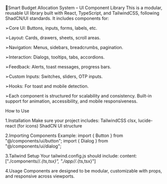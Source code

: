🔴Smart Budget Allocation System – UI Component Library
This is a modular, reusable UI library built with React, TypeScript, and TailwindCSS, following ShadCN/UI standards. It includes components for:

➢Core UI: Buttons, inputs, forms, labels, etc.

➢Layout: Cards, drawers, sheets, scroll areas.

➢Navigation: Menus, sidebars, breadcrumbs, pagination.

➢Interaction: Dialogs, tooltips, tabs, accordions.

➢Feedback: Alerts, toast messages, progress bars.

➢Custom Inputs: Switches, sliders, OTP inputs.

➢Hooks: For toast and mobile detection.

➢Each component is structured for scalability and consistency. Built-in support for animation, accessibility, and mobile responsiveness.

How to Use

1.Installation
Make sure your project includes:
TailwindCSS
clsx, lucide-react (for icons)
ShadCN UI structure

2.Importing Components
Example: import { Button } from "@/components/ui/button";
import { Dialog } from "@/components/ui/dialog";

3.Tailwind Setup
Your tailwind.config.js should include: content: ["./components//*.{ts,tsx}", "./app//*.{ts,tsx}"]

4.Usage
Components are designed to be modular, customizable with props, and responsive across viewports.
